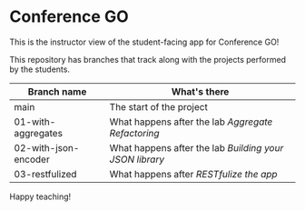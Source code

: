 # Conference GO

This is the instructor view of the student-facing app for Conference GO!

This repository has branches that track along with the projects performed
by the students.

| Branch name          | What's there                                            |
|----------------------|---------------------------------------------------------|
| main                 | The start of the project                                |
| 01-with-aggregates   | What happens after the lab _Aggregate Refactoring_      |
| 02-with-json-encoder | What happens after the lab _Building your JSON library_ |
| 03-restfulized       | What happens after _RESTfulize the app_                 |

Happy teaching!